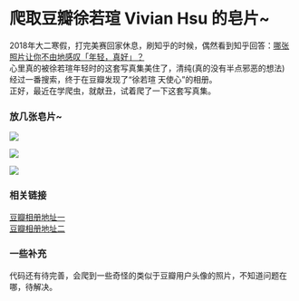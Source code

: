# 爬取豆瓣徐若瑄 Vivian Hsu 的皂片~

2018年大二寒假，打完美赛回家休息，刷知乎的时候，偶然看到知乎回答：[哪张照片让你不由地感叹「年轻，真好」？](https://www.zhihu.com/question/35913647/answer/68853770)  
心里真的被徐若瑄年轻时的这套写真集美住了，清纯(真的没有半点邪恶的想法)  
经过一番搜索，终于在豆瓣发现了“徐若瑄 天使心”的相册。  
正好，最近在学爬虫，就献丑，试着爬了一下这套写真集。  

### 放几张皂片~
![](https://github.com/Wonz5130/Spider/tree/master/Vivian%20Hsu/Photos/1.jpg)  
 
![](https://github.com/Wonz5130/Spider/tree/master/Vivian%20Hsu/Photos/9.jpg)  

![](https://github.com/Wonz5130/Spider/tree/master/Vivian%20Hsu/Photos/32.jpg)


### 相关链接
[豆瓣相册地址一](https://www.douban.com/photos/album/138194636/)  
[豆瓣相册地址二](https://www.douban.com/photos/album/35398857/)  

### 一些补充
代码还有待完善，会爬到一些奇怪的类似于豆瓣用户头像的照片，不知道问题在哪，待解决。
